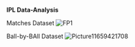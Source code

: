 **IPL Data-Analysis**

Matches Dataset
![FP1](https://github.com/RahulR300/Ipl_DataAnalysis/assets/121079276/f99fbddd-b0c6-43a8-9b1e-ef975a2f0a32)

Ball-by-BAll Dataset
![Picture11659421708](https://github.com/RahulR300/Ipl_DataAnalysis/assets/121079276/0b8dd8dc-76e5-4fe3-9b27-526482359f0f)
